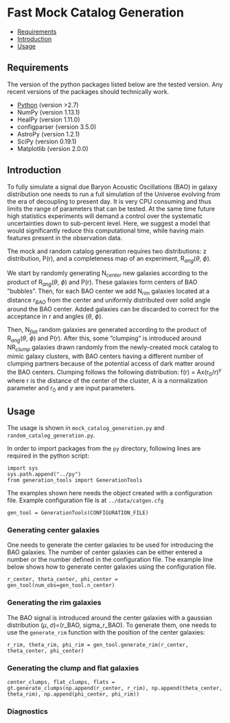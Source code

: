 # Fast Mock Catalog Generation

<!-- toc -->
- [Requirements](#requirements)
- [Introduction](#introduction)
- [Usage](#usage)
<!-- tocstop -->

## Requirements
The version of the python packages listed below are the tested version. Any recent versions of the packages should technically work.
* [Python](https://www.python.org/) (version >2.7)
* NumPy  (version 1.13.1)
* HealPy (version 1.11.0)
* configparser (version 3.5.0)
* AstroPy (version 1.2.1)
* SciPy (version 0.19.1)
* Matplotlib (version 2.0.0)

## Introduction

To fully simulate a signal due Baryon Acoustic Oscillations (BAO) in galaxy distribution one needs to run a full simulation of the Universe evolving from the era of decoupling to present day. It is very CPU consuming and thus limits the range of parameters that can be tested. At the same time future high statistics experiments will demand a control over the systematic uncertainties down to sub-percent level. Here, we suggest a model that would significantly reduce this computational time, while having main features present in the observation data. 

The mock and random catalog generation requires two distributions: z distribution, P(r), and a completeness map of an experiment, R$_{ang}$($\theta$, $\phi$).

We start by randomly generating N$_{center}$ new galaxies according to the product of R$_{ang}$($\theta$, $\phi$) and P(r). These galaxies form centers of BAO ”bubbles”. Then, for each BAO center we add N$_{rim}$ galaxies located at a distance r$_{BAO}$ from the center and uniformly distributed over solid angle around the BAO center. Added galaxies can be discarded to correct for the acceptance in r and angles ($\theta$, $\phi$).

Then, N$_{flat}$ random galaxies are generated according to the product of R$_{ang}$($\theta$, $\phi$) and P(r). After this, some ”clumping” is introduced around NR$_{clump}$ galaxies drawn randomly from the newly-created mock catalog to mimic galaxy clusters, with BAO centers having a different number of clumping partners because of the potential access of dark matter around the BAO centers. Clumping follows the following distribution:
f(r) = Ax(r$_0$/r)$^\gamma$
where r is the distance of the center of the cluster, A is a normalization parameter and r$_0$ and $\gamma$ are input parameters.

## Usage
The usage is shown in `mock_catalog_generation.py` and `random_catalog_generation.py`.

In order to import packages from the `py` directory, following lines are required in the python script:
```
import sys
sys.path.append("../py")
from generation_tools import GenerationTools
```

The examples shown here needs the object created with a configuration file. Example configuration file is at `../data/catgen.cfg`
```
gen_tool = GenerationTools(CONFIGURATION_FILE)
```

### Generating center galaxies
One needs to generate the center galaxies to be used for introducing the BAO galaxies. The number of center galaxies can be either entered a number or the number defined in the configuration file. The example line below shows how to generate center galaxies using the configuration file. 
```
r_center, theta_center, phi_center = gen_tool(num_obs=gen_tool.n_center)

```

### Generating the rim galaxies
The BAO signal is introduced around the center galaxies with a gaussian distribution ($\mu$, $\sigma$)=(r_BAO, sigma_r_BAO). To generate them, one needs to use the `generate_rim` function with the position of the center galaxies:
```
r_rim, theta_rim, phi_rim = gen_tool.generate_rim(r_center, theta_center, phi_center)
```

### Generating the clump and flat galaxies
```
center_clumps, flat_clumps, flats = gt.generate_clumps(np.append(r_center, r_rim), np.append(theta_center, theta_rim), np.append(phi_center, phi_rim))
```

### Diagnostics
```

```